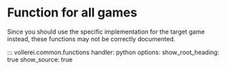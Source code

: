 # Function for all games

Since you should use the specific implementation for the target game instead, these functions may not be correctly documented.

::: vollerei.common.functions
    handler: python
    options:
      show_root_heading: true
      show_source: true
